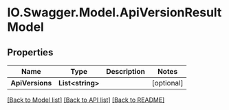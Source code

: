 # IO.Swagger.Model.ApiVersionResultModel
## Properties

Name | Type | Description | Notes
------------ | ------------- | ------------- | -------------
**ApiVersions** | **List&lt;string&gt;** |  | [optional] 

[[Back to Model list]](../README.md#documentation-for-models) [[Back to API list]](../README.md#documentation-for-api-endpoints) [[Back to README]](../README.md)

